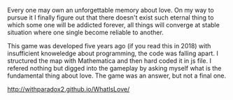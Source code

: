 Every one may own an unforgettable memory about love. On my way to pursue it I finally figure out that there doesn't exist such eternal thing to which some one will be addicted forever, all things will converge at stable situation where one single become reliable to another.

This game was developed five years ago (if you read this in 2018) with insufficient knoweledge about programming, the code was falling apart. I structured the map with Mathematica and then hard coded it in js file. I refered nothing but digged into the gameplay by asking myself what is the fundamental thing about love. The game was an answer, but not a final one.

http://withparadox2.github.io/WhatIsLove/